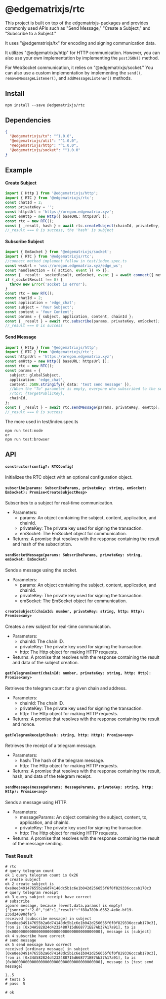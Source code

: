 # @edgematrixjs/rtc

This project is built on top of the edgematrixjs-packages and provides commonly used APIs such as "Send Message," "Create a Subject," and "Subscribe to a Subject."

It uses "@edgematrixjs/tx" for encoding and signing communication data.

It utilizes "@edgematrixjs/http" for HTTP communication. However, you can also use your own implementation by implementing the `postJSON()` method.

For WebSocket communication, it relies on "@edgematrixjs/socket." You can also use a custom implementation by implementing the `send()`, `removeMessageListener()`, and `addMessageListener()` methods.

## Install

`npm install --save @edgematrixjs/rtc`

## Dependencies

```json
{
  "@edgematrixjs/tx": "^1.0.0",
  "@edgematrixjs/util": "^1.0.0",
  "@edgematrixjs/http": "^1.0.0",
  "@edgematrixjs/socket": "^1.0.0"
}
```

## Example

#### Create Subject

```typescript
import { Http } from '@edgematrixjs/http';
import { RTC } from '@edgematrixjs/rtc';
const chatId = 2;
const privateKey = '';
const httpsUrl = 'https://oregon.edgematrix.xyz';
const emHttp = new Http({ baseURL: httpsUrl });
const rtc = new RTC();
const { _result, hash } = await rtc.createSubject(chainId, privateKey, emHttp);
//_result === 0 is success, the 'hash' is subject
```

#### Subscribe Subject

```typescript
import { EmSocket } from '@edgematrixjs/socket';
import { RTC } from '@edgematrixjs/rtc';
//connect method implement follow in test/index.spec.ts
const wssUrl = 'wss://oregon.edgematrix.xyz/edge_ws';
const handleAction = ({ action, event }) => {};
const { _result: _socketResult, emSocket, event } = await connect({ network: wssUrl, callback: handleAction });
if (_socketResult !== 0) {
  throw new Error('socket is error');
}
const rtc = new RTC();
const chatId = 2;
const application = 'edge_chat';
const subject = 'Your Subject';
const content = 'Your Content';
const params = { subject, application, content, chainId };
const { _result } = await rtc.subscribe(params, privateKey, emSocket);
//_result === 0 is success
```

#### Send Message

```typescript
import { Http } from '@edgematrixjs/http';
import { RTC } from '@edgematrixjs/rtc';
const httpsUrl = 'https://oregon.edgematrix.xyz';
const emHttp = new Http({ baseURL: httpsUrl });
const rtc = new RTC();
const params = {
  subject: globalSubject,
  application: 'edge_chat',
  content: JSON.stringify({ data: 'test send message' }),
  //When the "To" parameter is empty, everyone who subscribed to the subject will receive your message
  //to?: {TargetPublicKey},
  chainId,
};
const { _result } = await rtc.sendMessage(params, privateKey, emHttp);
//_result === 0 is success
```

The more used in test/index.spec.ts

```command
npm run test:node
or
npm run test:browser
```

## API

#### `constructor(config?: RTCConfig)`

Initializes the RTC object with an optional configuration object.

#### `subscribe(params: SubscribeParams, privateKey: string, emSocket: EmSocket): Promise<CreateSubjectResp>`

Subscribes to a subject for real-time communication.

- Parameters:
  - params: An object containing the subject, content, application, and chainId.
  - privateKey: The private key used for signing the transaction.
  - emSocket: The EmSocket object for communication.
- Returns: A promise that resolves with the response containing the result and hash of the subscription.

#### `sendSocketMessage(params: SubscribeParams, privateKey: string, emSocket: EmSocket)`

Sends a message using the socket.

- Parameters:
  - params: An object containing the subject, content, application, and chainId.
  - privateKey: The private key used for signing the transaction.
  - emSocket: The EmSocket object for communication.

#### `createSubject(chainId: number, privateKey: string, http: Http): Promise<any>`

Creates a new subject for real-time communication.

- Parameters:
  - chainId: The chain ID.
  - privateKey: The private key used for signing the transaction.
  - http: The Http object for making HTTP requests.
- Returns: A promise that resolves with the response containing the result and data of the subject creation.

#### `getTelegramCount(chainId: number, privateKey: string, http: Http): Promise<any>`

Retrieves the telegram count for a given chain and address.

- Parameters:
  - chainId: The chain ID.
  - privateKey: The private key used for signing the transaction.
  - http: The Http object for making HTTP requests.
- Returns: A promise that resolves with the response containing the result and nonce.

#### `getTelegramReceipt(hash: string, http: Http): Promise<any>`

Retrieves the receipt of a telegram message.

- Parameters:
  - hash: The hash of the telegram message.
  - http: The Http object for making HTTP requests.
- Returns: A promise that resolves with the response containing the result, hash, and data of the telegram receipt.

#### `sendMessage(messageParams: MessageParams, privateKey: string, http: Http): Promise<any>`

Sends a message using HTTP.

- Parameters:
  - messageParams: An object containing the subject, content, to, application, and chainId.
  - privateKey: The private key used for signing the transaction.
  - http: The Http object for making HTTP requests.
- Returns: A promise that resolves with the response containing the result of the message sending.

### Test Result

```
# rtc
# query telegram count
ok 1 query telegram count is 0x26
# create subject
ok 2 create subject is 0xe8ee349147655b2a6d74148dc5b1c6e1b042d256655f6f0f829336cccab170c3
# query telegram receipt
ok 3 query subject receipt have correct
# subscribe
igonre message, because [event.data.params] is empty! {"jsonrpc":"2.0","id":1,"result":"f88a789b-6352-4e8e-bf19-236d24090dfe"}
received [subscribe message] in subject [0xe8ee349147655b2a6d74148dc5b1c6e1b042d256655f6f0f829336cccab170c3], from is [0x34A582824d4232480715d668771EE7Ab37A17a91], to is [0x0000000000000000000000000000000000000000], message is [subject]
ok 4 subscribe have correct
# send message
ok 5 send message have correct
received [ordinary message] in subject [0xe8ee349147655b2a6d74148dc5b1c6e1b042d256655f6f0f829336cccab170c3], from is [0x34A582824d4232480715d668771EE7Ab37A17a91], to is [0x0000000000000000000000000000000000000000], message is [test send message]

1..5
# tests 5
# pass  5

# ok
```
